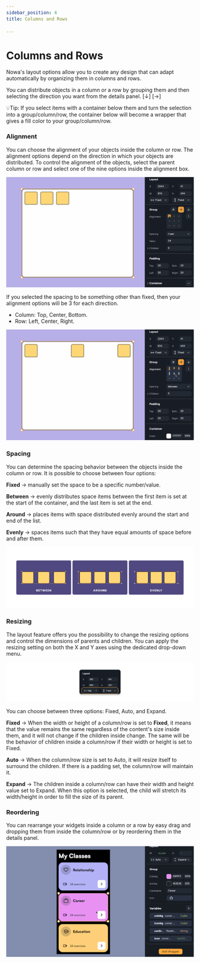 ```yaml
---
sidebar_position: 4
title: Columns and Rows

---
```


# Columns and Rows

Nowa's layout options allow you to create any design that can adapt automatically by organizing them in columns and rows.

You can distribute objects in a column or a row by grouping them and then selecting the direction you want from the details panel.  [↓]  [→]

💡Tip: If you select items with a container below them and turn the selection into a group/column/row, the container below will become a wrapper that gives a fill color to your group/column/row.

### Alignment
You can choose the alignment of your objects inside the column or row. The alignment options depend on the direction in which your objects are distributed. 
To control the alignment of the objects, select the parent column or row and select one of the nine options inside the alignment box.

![](./img/alignment-9.gif)

If you selected the spacing to be something other than fixed, then your alignment options will be 3 for each direction.
- Column: Top, Center, Bottom.
- Row: Left, Center, Right.

![](./img/alignment-3.gif)


### Spacing
You can determine the spacing behavior between the objects inside the column or row. It is possible to choose between four options:

**Fixed** → manually set the space to be a specific number/value.

**Between** → evenly distributes space items between the first item is set at the start of the container, and the last item is set at the end.

**Around** → places items with space distributed evenly around the start and end of the list.

**Evenly** → spaces items such that they have equal amounts of space before and after them.

![](./img/spacing.png)

### Resizing
The layout feature offers you the possibility to change the resizing options and control the dimensions of parents and children.
You can apply the resizing setting on both the X and Y axes using the dedicated drop-down menu.

![](./img/resizing-options.png)

You can choose between three options: Fixed, Auto, and Expand.

**Fixed** → When the width or height of a column/row is set to **Fixed**, it means that the value remains the same regardless of the content's size inside them, and it will not change if the children inside change. 
The same will be the behavior of children inside a column/row if their width or height is set to Fixed.

**Auto** → When the column/row size is set to Auto, it will resize itself to surround the children.
If there is a padding set, the column/row will maintain it. 


**Expand** → The children inside a column/row can have their width and height value set to Expand. When this option is selected, the child will stretch its width/height in order to fill the size of its parent. 

### Reordering
You can rearrange your widgets inside a column or a row by easy drag and dropping them from inside the column/row or by reordering them in the details panel.

![](./img/reordering.gif)
